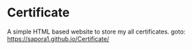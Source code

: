 # Certificate
A simple HTML based website to store my all certificates.
goto: https://sapora1.github.io/Certificate/
